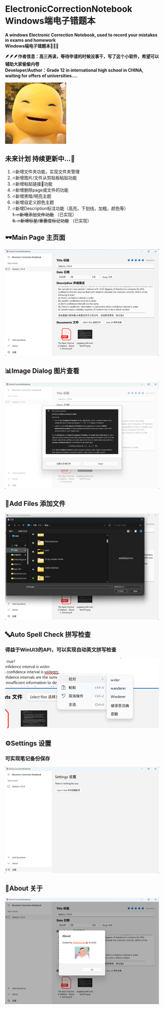 # ElectronicCorrectionNotebook Windows端电子错题本
**A windows Electronic Correction Notebook, used to record your mistakes in exams and homework   
Windows端电子错题本📘📘📘**

**🪶🪶🪶作者信息：高三再读，等待申请的时候没事干，写了这个小软件，希望可以辅助大家偷偷内卷**   
**Developer/Author：Grade 12 in international high school in CHINA, waiting for offers of universities....**

<img src="gitImage/tang.gif" width="200px">


## 未来计划 持续更新中...🚩   

1. 🔥新增文件夹功能，实现文件夹管理
2. 🔥新增图片/文件从剪贴板粘贴功能
3. 🔥新增粘贴链接🔗功能
4. 🔥新增删除page或文件的功能  
5. 🔥新增黑暗/明亮主题   
6. 🔥新增自定义颜色主题   
7. 🔥新增Description标注功能（高亮，下划线，加粗，颜色等）   
~~1. 🔥新增添加文件功能~~   （已实现）    
~~6. 🔥新增标星/重要度标记功能~~ （已实现）    
  

## 🕶️Main Page 主页面
![image](gitImage/page1.png)

## 📊Image Dialog 图片查看
![image](gitImage/imageDialog1.png)

## 📃Add Files 添加文件
![image](gitImage/openFile1.png)

## 🔤Auto Spell Check 拼写检查
### 得益于WinUI3的API，可以实现自动英文拼写检查
![image](gitImage/correction1.png)

## ⚙️Settings 设置
### 可实现笔记备份保存
![image](gitImage/settingExport1.png)

## 🥰About 关于
![image](gitImage/about1.png)
